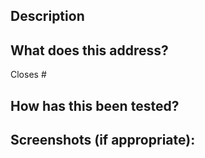 <!--- Provide a general summary of your changes in the Title above -->

<!--- MANDATORY -->
<!--- Always fill out a description and motivation. If it is something truly trivial or simple, it is okay to keep it short and sweet. -->
## Description
<!--- Describe your changes in detail and link to the issue that is driving this pull request (if any). Granular changes are ideally listed in your commit messages; the description here should be addressing an Epic and describe what features were added, or addressing a bug and describing what was fixed.-->

## What does this address?
<!--- What bug does this fix? What issues does this close? What Epic has been furthered along? What milestones have been achieved ahead of/on/behind schedule?-->
Closes #

## How has this been tested?
<!--- Did you run the appropriate tests on your components? Did you add any as needed? -->


## Screenshots (if appropriate):
